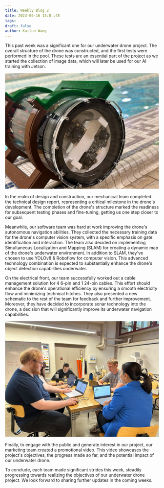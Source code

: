 ```yaml
---
title: Weekly Blog 2
date: 2023-06-16 15:0.:48
tags:
draft: false
author: Kailun Wang
---
```


This past week was a significant one for our underwater drone project. The overall structure of the drone was constructed, and the first tests were performed in the pool. These tests are an essential part of the project as we started the collection of image data, which will later be used for our AI training with Jetson.

![img](../images/3.jpeg)

In the realm of design and construction, our mechanical team completed the technical design report, representing a critical milestone in the drone's development. The completion of the drone's structure marked the readiness for subsequent testing phases and fine-tuning, getting us one step closer to our goal.

Meanwhile, our software team was hard at work improving the drone's autonomous navigation abilities. They collected the necessary training data for the drone's computer vision system, with a specific emphasis on gate identification and interaction. The team also decided on implementing Simultaneous Localization and Mapping (SLAM) for creating a dynamic map of the drone's underwater environment. In addition to SLAM, they've chosen to use YOLOv8 & Roboflow for computer vision. This advanced technology combination is expected to substantially enhance the drone's object detection capabilities underwater.

On the electrical front, our team successfully worked out a cable management solution for 4 6-pin and 1 24-pin cables. This effort should enhance the drone's operational efficiency by ensuring a smooth electricity flow and minimizing technical hitches. They also presented a new schematic to the rest of the team for feedback and further improvement. Moreover, they have decided to incorporate sonar technology into the drone, a decision that will significantly improve its underwater navigation capabilities.

![img](../images/4.jpeg)

Finally, to engage with the public and generate interest in our project, our marketing team created a promotional video. This video showcases the project's objectives, the progress made so far, and the potential impact of our underwater drone.

To conclude, each team made significant strides this week, steadily progressing towards realizing the objectives of our underwater drone project. We look forward to sharing further updates in the coming weeks.
